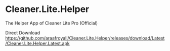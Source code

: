# Cleaner.Lite.Helper
The Helper App of Cleaner Lite Pro (Official)


Direct Download 
https://github.com/araafroyall/Cleaner.Lite.Helper/releases/download/Latest/Cleaner.Lite.Helper.Latest.apk
